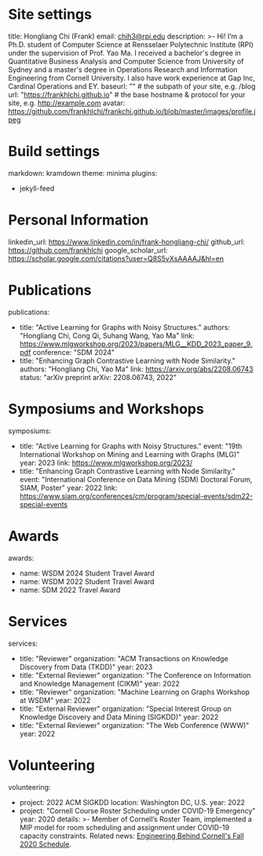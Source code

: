 
# Site settings
title: Hongliang Chi (Frank)
email: chih3@rpi.edu
description: >- 
  Hi! I’m a Ph.D. student of Computer Science at Rensselaer Polytechnic Institute (RPI) under the supervision of Prof. Yao Ma. I received a bachelor's degree in Quantitative Business Analysis and Computer Science from University of Sydney and a master's degree in Operations Research and Information Engineering from Cornell University. I also have work experience at Gap Inc, Cardinal Operations and EY.
baseurl: "" # the subpath of your site, e.g. /blog
url: "https://frankhlchi.github.io" # the base hostname & protocol for your site, e.g. http://example.com
avatar: https://github.com/frankhlchi/frankchi.github.io/blob/master/images/profile.jpeg

# Build settings
markdown: kramdown
theme: minima
plugins:
  - jekyll-feed

# Personal Information
linkedin_url: https://www.linkedin.com/in/frank-hongliang-chi/
github_url: https://github.com/frankhlchi
google_scholar_url: https://scholar.google.com/citations?user=Q8S5vXsAAAAJ&hl=en

# Publications
publications:
  - title: "Active Learning for Graphs with Noisy Structures."
    authors: "Hongliang Chi, Cong Qi, Suhang Wang, Yao Ma"
    link: https://www.mlgworkshop.org/2023/papers/MLG__KDD_2023_paper_9.pdf
    conference: "SDM 2024"
  - title: "Enhancing Graph Contrastive Learning with Node Similarity."
    authors: "Hongliang Chi, Yao Ma"
    link: https://arxiv.org/abs/2208.06743
    status: "arXiv preprint arXiv: 2208.06743, 2022"

# Symposiums and Workshops
symposiums:
  - title: "Active Learning for Graphs with Noisy Structures."
    event: "19th International Workshop on Mining and Learning with Graphs (MLG)"
    year: 2023
    link: https://www.mlgworkshop.org/2023/
  - title: "Enhancing Graph Contrastive Learning with Node Similarity."
    event: "International Conference on Data Mining (SDM) Doctoral Forum, SIAM, Poster"
    year: 2022
    link: https://www.siam.org/conferences/cm/program/special-events/sdm22-special-events

# Awards
awards:
  - name: WSDM 2024 Student Travel Award
  - name: WSDM 2022 Student Travel Award
  - name: SDM 2022 Travel Award

# Services
services:
  - title: "Reviewer"
    organization: "ACM Transactions on Knowledge Discovery from Data (TKDD)"
    year: 2023
  - title: "External Reviewer"
    organization: "The Conference on Information and Knowledge Management (CIKM)"
    year: 2022
  - title: "Reviewer"
    organization: "Machine Learning on Graphs Workshop at WSDM"
    year: 2022
  - title: "External Reviewer"
    organization: "Special Interest Group on Knowledge Discovery and Data Mining (SIGKDD)"
    year: 2022
  - title: "External Reviewer"
    organization: "The Web Conference (WWW)"
    year: 2022

# Volunteering
volunteering:
  - project: 2022 ACM SIGKDD
    location: Washington DC, U.S.
    year: 2022
  - project: "Cornell Course Roster Scheduling under COVID-19 Emergency"
    year: 2020
    details: >-
      Member of Cornell’s Roster Team, implemented a MIP model for room scheduling and assignment under COVID-19 capacity constraints. Related news: [Engineering Behind Cornell's Fall 2020 Schedule](https://www.engineering.cornell.edu/spotlights/unsung-engineering-behind-cornells-fall-2020-schedule).
